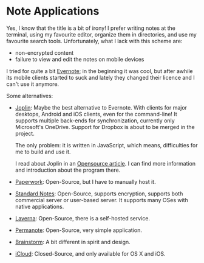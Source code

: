 Note Applications
=================

Yes, I know that the title is a bit of irony!
I prefer writing notes at the terminal, using my favourite editor,
organize them in directories, and use my favourite search tools.
Unfortunately, what I lack with this scheme are:

 - non-encrypted content
 - failure to view and edit the notes on mobile devices

I tried for quite a bit [Evernote][evernote];  in the beginning it was cool,
but after awhile its mobile clients started to suck and lately they changed
their licence and I can't use it anymore.

Some alternatives:

 - [Joplin][joplin]:
   Maybe the best alternative to Evernote.  With clients for major desktops,
   Android and iOS clients, even for the command-line!  It supports multiple
   back-ends for synchronization, currently only Microsoft's OneDrive.
   Support for Dropbox is about to be merged in the project.

   The only problem:
   it is written in JavaScript, which means, difficulties for me to build and
   use it.

   I read about Joplin in an [Opensource article][joplin-article].  I can find
   more information and introduction about the program there.

 - [Paperwork][paperwork]:
   Open-Source, but I have to manually host it.
 - [Standard Notes][standardnotes]:
   Open-Source, supports encryption, supports both commercial server or
   user-based server.  It supports many OSes with native applications.
 - [Laverna][laverna]:
   Open-Source, there is a self-hosted service.
 - [Permanote][permanote]:
   Open-Source, very simple application.
 - [Brainstorm][brainstorm]:
   A bit different in spirit and design.
 - [iCloud][icloud]:
   Closed-Source, and only available for OS X and iOS.


[evernote]:		https://evernote.com
[joplin]:		http://joplin.cozic.net/
[paperwork]:		http://paperwork.rocks/
[laverna]:		https://laverna.cc/
[permanote]:		https://github.com/keybits/permanote
[brainstorm]:		https://github.com/Azeirah/brainstorm
[icloud]:		https://icloud.com
[joplin-article]:	https://opensource.com/article/17/12/joplin-open-source-evernote-alternative
[standardnotes]:	https://standardnotes.org/
